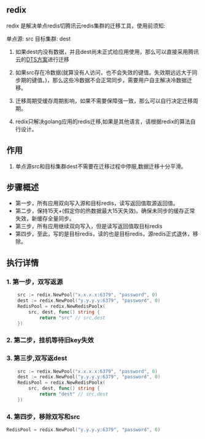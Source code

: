 ## redix
redix 是解决单点redis切腾讯云redis集群的迁移工具，使用前须知:

单点源: src
目标集群: dest

1. 如果dest内没有数据，并且dest尚未正式给应用使用，那么可以直接采用腾讯云的[DTS方案](https://cloud.tencent.com/document/product/571/13748?from=information.detail.dts%20%E8%85%BE%E8%AE%AF%E4%BA%91)进行迁移

2. 如果src存在冷数据(就算没有人访问，也不会失效的键值。失效期远远大于同步期的键值。)，那么这些冷数据不会正常同步，需要用户自主解决冷数据迁移。

3. 迁移周期受缓存周期影响，如果不需要保障强一致，那么可以自行决定迁移周期。

4. redix只解决golang应用的redis迁移,如果是其他语言，请根据redix的算法自行设计。


## 作用

1. 单点源src和目标集群dest不需要在迁移过程中停服,数据迁移十分平滑。

## 步骤概述
- 第一步，所有应用双向写入源和目标redis，读写返回值取源返回值。
- 第二步，保持15天+(假定你的热数据最大15天失效)。确保未同步的缓存正常失效，新缓存全量同步。
- 第三步，所有应用继续双向写入，但是读写返回值取目标redis
- 第四步，至此，写的是目标redis，读的也是目标redis，源redis正式退休，移除。

## 执行详情
### 1. 第一步，双写返源
```go
    src := redix.NewPool("x.x.x.x:6379", "password", 0)
    dest := redix.NewPool("y.y.y.y:6379", "password", 0)
    RedisPool = redix.NewRedisPoolx(
    	src, dest, func() string {
    		return "src" // src,dest
    })
```

### 2. 第二步，挂机等待旧key失效

### 3. 第三步,双写返dest
```go
    src := redix.NewPool("x.x.x.x:6379", "password", 0)
    dest := redix.NewPool("y.y.y.y:6379", "password", 0)
    RedisPool = redix.NewRedisPoolx(
    	src, dest, func() string {
    		return "dest" // src,dest
    })
```

### 4. 第四步，移除双写和src
```go
RedisPool = redix.NewPool("y.y.y.y:6379", "password", 0)
```
